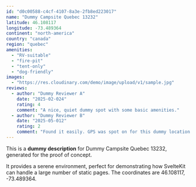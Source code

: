 ```yaml
---
id: "d0c00588-c4cf-4107-8a3e-2fb8ed223017"
name: "Dummy Campsite Quebec 13232"
latitude: 46.108117
longitude: -73.489364
continent: "north-america"
country: "canada"
region: "quebec"
amenities:
  - "RV-suitable"
  - "fire-pit"
  - "tent-only"
  - "dog-friendly"
images:
  - "https://res.cloudinary.com/demo/image/upload/v1/sample.jpg"
reviews:
  - author: "Dummy Reviewer A"
    date: "2025-02-024"
    rating: 4
    comment: "A nice, quiet dummy spot with some basic amenities."
  - author: "Dummy Reviewer B"
    date: "2025-05-012"
    rating: 2
    comment: "Found it easily. GPS was spot on for this dummy location."
---
```


This is a **dummy description** for Dummy Campsite Quebec 13232, generated for the proof of concept.

It provides a serene environment, perfect for demonstrating how SvelteKit can handle a large number of static pages. The coordinates are 46.108117, -73.489364.
